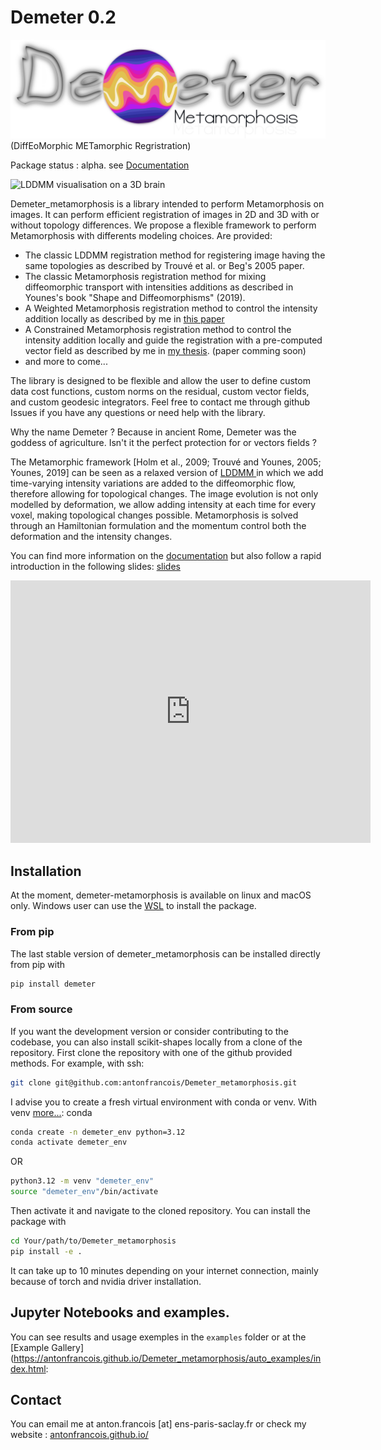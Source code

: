 # Demeter 0.2
![](demeter_logo_darkLight.png)
(DiffEoMorphic METamorphic Regristration)

Package status : alpha. see [Documentation](https://antonfrancois.github.io/Demeter_metamorphosis/)

![LDDMM visualisation on a 3D brain](brain_lddmm_grid.png)

Demeter_metamorphosis is a library intended to perform Metamorphosis on images.
It can perform efficient registration of images in 2D and 3D with or without topology differences.
We propose a flexible framework to perform Metamorphosis with differents modeling
choices. Are provided:
- The classic LDDMM registration method for registering image having the same topologies as described by Trouvé et al. or Beg's 2005 paper.
- The classic Metamorphosis registration method for mixing diffeomorphic transport with intensities additions as described in Younes's book "Shape and Diffeomorphisms" (2019).
- A Weighted Metamorphosis registration method to control the intensity addition locally as described by me in [this paper](https://hal.science/hal-03971473)
- A Constrained Metamorphosis registration method to control the intensity addition locally and guide the registration with a pre-computed vector field as described by me in [my thesis](https://u-paris.fr/theses/detail-dune-these/?id_these=5642). (paper comming soon)
- and more to come...

The library is designed to be flexible and allow the user to define custom data cost functions, custom norms on the residual, custom vector fields, and custom geodesic integrators. Feel
free to contact me through github Issues if you have any questions or need help with the library.

Why the name Demeter ? Because in ancient Rome, Demeter was the goddess of agriculture.
Isn't it the perfect protection for or vectors fields ? 

The Metamorphic framework [Holm et al., 2009; Trouvé and Younes, 2005; Younes, 2019]
can be seen as a relaxed version of [LDDMM ](https://en.wikipedia.org/wiki/Large_deformation_diffeomorphic_metric_mapping)
in which we add time-varying intensity variations
are added to the diffeomorphic flow, therefore allowing for topological changes. The
image evolution is not only modelled by deformation, we allow adding intensity at each
time for every voxel, making topological changes possible. Metamorphosis is solved through
an Hamiltonian formulation and the momentum control both the deformation and the intensity changes.

You can find more information on the [documentation](https://antonfrancois.github.io/Demeter_metamorphosis/)
but also follow a rapid introduction in the following slides:
[slides](https://slides.com/antonfrancois/metamorphosis-presentation-inria)
<iframe src="https://slides.com/antonfrancois/metamorphosis-presentation-inria/embed" width="576" height="420" title="Tutorial Demeter" scrolling="no" frameborder="0" webkitallowfullscreen mozallowfullscreen allowfullscreen></iframe>

## Installation
At the moment, demeter-metamorphosis is available on linux and macOS only.
Windows user can use the [WSL](https://learn.microsoft.com/en-us/windows/wsl/about) to install the package.

### From pip
The last stable version of demeter_metamorphosis can be installed directly from pip with
```bash
pip install demeter
```
### From source
If you want the development version or consider contributing to the codebase,
you can also install scikit-shapes locally from a clone of the repository. 
First clone the repository with one of the github provided methods. For
example, with ssh:
```bash
git clone git@github.com:antonfrancois/Demeter_metamorphosis.git
```
I advise you to create a fresh virtual environment with conda or venv. With venv [more...](https://packaging.python.org/en/latest/guides/installing-using-pip-and-virtual-environments/#create-and-use-virtual-environments):
conda
```bash
conda create -n demeter_env python=3.12
conda activate demeter_env
```
OR
```bash
python3.12 -m venv "demeter_env"
source "demeter_env"/bin/activate
```
Then activate it and navigate to the cloned repository. You can install the package with
```bash
cd Your/path/to/Demeter_metamorphosis
pip install -e .
```
It can take up to 10 minutes depending on your internet connection, mainly because of torch and nvidia driver installation. 


## Jupyter Notebooks and examples.

You can see results and usage exemples in the `examples` folder or at the [Example Gallery](https://antonfrancois.github.io/Demeter_metamorphosis/auto_examples/index.html:


## Contact

You can email me at anton.francois [at] ens-paris-saclay.fr or check my website : [antonfrancois.github.io/](antonfrancois.github.io/)